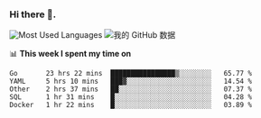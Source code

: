 ### Hi there 👋. 

<!-- **runtu666/runtu666** is a ✨ _special_ ✨ repository because its `README.md` (this file) appears on your GitHub profile. -->


![Most Used Languages](https://github-readme-stats.vercel.app/api/top-langs/?username=runtu666&theme=cobalt&layout=compact&hide=javascript,html)
![我的 GitHub 数据](https://github-readme-stats.vercel.app/api?username=runtu666&show_icons=true&theme=cobalt&count_private=true&line_height=20)


📊 **This week I spent my time on**
<!--START_SECTION:waka-->
```text
Go       23 hrs 22 mins  ████████████████▒░░░░░░░░   65.77 % 
YAML     5 hrs 10 mins   ███▓░░░░░░░░░░░░░░░░░░░░░   14.54 % 
Other    2 hrs 37 mins   ██░░░░░░░░░░░░░░░░░░░░░░░   07.37 % 
SQL      1 hr 31 mins    █░░░░░░░░░░░░░░░░░░░░░░░░   04.28 % 
Docker   1 hr 22 mins    █░░░░░░░░░░░░░░░░░░░░░░░░   03.89 % 
```
<!--END_SECTION:waka-->


[comment]: <> (Here are some ideas to get you started:)

[comment]: <> (- 🔭 I’m currently working on tal)

[comment]: <> (- 🌱 I’m currently learning devops)

[comment]: <> (- 👯 I’m looking to collaborate on ...)

[comment]: <> (- 🤔 I’m looking for help with ...)

[comment]: <> (- 💬 Ask me about ...)

[comment]: <> (- 📫 How to reach me: ...)

[comment]: <> (- 😄 Pronouns: ...)

[comment]: <> (- ⚡ Fun fact: ...)
